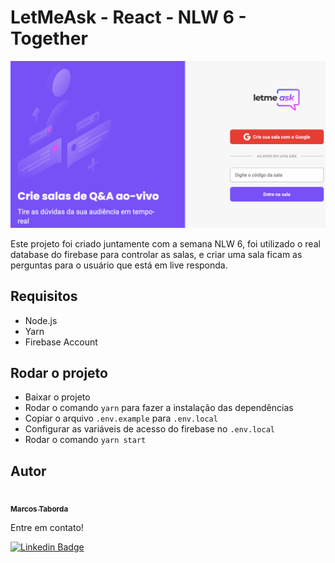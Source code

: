 # LetMeAsk - React - NLW 6 - Together

![SignUp Mobile](images/print.png)

Este projeto foi criado juntamente com a semana NLW 6, foi utilizado o real database do firebase para controlar as salas, e criar uma sala ficam as perguntas para o usuário que está em live responda.

## Requisitos

- Node.js
- Yarn
- Firebase Account

## Rodar o projeto

- Baixar o projeto
- Rodar o comando `yarn` para fazer a instalação das dependências
- Copiar o arquivo `.env.example` para `.env.local`
- Configurar as variáveis de acesso do firebase no `.env.local`
- Rodar o comando `yarn start`

## Autor

<a href="https://github.com/marcostaborda/">
 <img style="border-radius: 50%;" src="https://avatars.githubusercontent.com/u/15224426?v=4" width="100px;" alt=""/>
 <br />
 <sub><b>Marcos Taborda</b></sub></a> <a href="https://github.com/marcostaborda/" title="Rocketseat"></a>

Entre em contato!

[![Linkedin Badge](https://img.shields.io/badge/-MarcosTaborda-blue?style=flat-square&logo=Linkedin&logoColor=white&link=https://www.linkedin.com/in/tabordamarcos/)](https://www.linkedin.com/in/tabordamarcos/)
